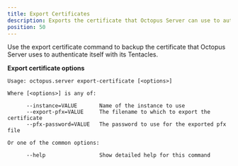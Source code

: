 ```yaml
---
title: Export Certificates
description: Exports the certificate that Octopus Server can use to authenticate itself with its Tentacles
position: 50
---
```


Use the export certificate command to backup the certificate that Octopus Server uses to authenticate itself with its Tentacles.

**Export certificate options**

```text
Usage: octopus.server export-certificate [<options>]

Where [<options>] is any of:

      --instance=VALUE       Name of the instance to use
      --export-pfx=VALUE     The filename to which to export the certificate
      --pfx-password=VALUE   The password to use for the exported pfx file

Or one of the common options:

      --help                 Show detailed help for this command
```

